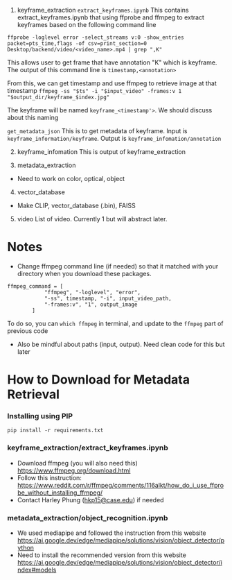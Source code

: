 1. keyframe_extraction
`extract_keyframes.ipynb`
This contains extract_keyframes.ipynb that using ffprobe and ffmpeg to extract keyframes based on the following command line

`ffprobe -loglevel error -select_streams v:0 -show_entries packet=pts_time,flags -of csv=print_section=0 Desktop/backend/video/<video_name>.mp4 | grep ",K"` 

This allows user to get frame that have annotation "K" which is keyframe. The output of this command line is `timestamp,<annotation>` 

From this, we can get timestamp and use ffmpeg to retrieve image at that timestamp
`ffmpeg -ss "$ts" -i "$input_video" -frames:v 1 "$output_dir/keyframe_$index.jpg"`

The keyframe will be named `keyframe_<timestamp'>`. We should discuss about this naming

`get_metadata_json`
This is to get metadata of keyframe. Input is `keyframe_information/keyframe`. Output is `keyframe_infomation/annotation`


2. keyframe_infomation 
This is output of keyframe_extraction

3. metadata_extraction
- Need to work on color, optical, object

4. vector_database
- Make CLIP, vector_database (.bin), FAISS

5. video
List of video. Currently 1 but will abstract later.

# Notes
- Change ffmpeg command line (if needed) so that it matched with your directory when you download these packages. 
```
ffmpeg_command = [
            "ffmpeg", "-loglevel", "error", 
            "-ss", timestamp, "-i", input_video_path, 
            "-frames:v", "1", output_image
        ]
```
To do so, you can ```which ffmpeg``` in terminal, and update to the ```ffmpeg``` part of previous code
- Also be mindful about paths (input, output). Need clean code for this but later

# How to Download for Metadata Retrieval
### Installing using PIP
`pip install -r requirements.txt`

### keyframe_extraction/extract_keyframes.ipynb
- Download ffmpeg (you will also need this) https://www.ffmpeg.org/download.html
- Follow this instruction: https://www.reddit.com/r/ffmpeg/comments/116alkt/how_do_i_use_ffprobe_without_installing_ffmpeg/
- Contact Harley Phung (hkp15@case.edu) if needed

### metadata_extraction/object_recognition.ipynb
- We used mediapipe and followed the instruction from this website https://ai.google.dev/edge/mediapipe/solutions/vision/object_detector/python
- Need to install the recommended version from this website https://ai.google.dev/edge/mediapipe/solutions/vision/object_detector/index#models
